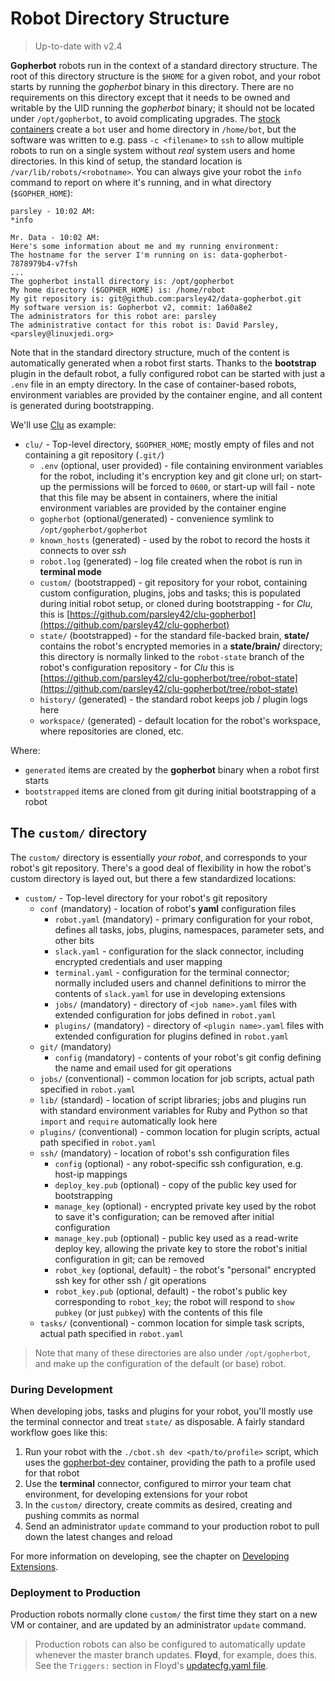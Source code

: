 # Robot Directory Structure

> Up-to-date with v2.4

**Gopherbot** robots run in the context of a standard directory structure. The root of this directory structure is the `$HOME` for a given robot, and your robot starts by running the *gopherbot* binary in this directory. There are no requirements on this directory except that it needs to be owned and writable by the UID running the *gopherbot* binary; it should not be located under `/opt/gopherbot`, to avoid complicating upgrades. The [stock containers](https://github.com/orgs/lnxjedi/packages) create a `bot` user and home directory in `/home/bot`, but the software was written to e.g. pass `-c <filename>` to `ssh` to allow multiple robots to run on a single system without _real_ system users and home directories. In this kind of setup, the standard location is `/var/lib/robots/<robotname>`. You can always give your robot the `info` command to report on where it's running, and in what directory (`$GOPHER_HOME`):
```
parsley - 10:02 AM:
*info

Mr. Data - 10:02 AM:
Here's some information about me and my running environment:
The hostname for the server I'm running on is: data-gopherbot-7878979b4-v7fsh
...
The gopherbot install directory is: /opt/gopherbot
My home directory ($GOPHER_HOME) is: /home/robot
My git repository is: git@github.com:parsley42/data-gopherbot.git
My software version is: Gopherbot v2, commit: 1a60a8e2
The administrators for this robot are: parsley
The administrative contact for this robot is: David Parsley, <parsley@linuxjedi.org>
```

Note that in the standard directory structure, much of the content is automatically generated when a robot first starts. Thanks to the **bootstrap** plugin in the default robot, a fully configured robot can be started with just a `.env` file in an empty directory. In the case of container-based robots, environment variables are provided by the container engine, and all content is generated during bootstrapping.

We'll use [Clu](https://github.com/parsley42/clu-gopherbot) as example:

* `clu/` - Top-level directory, `$GOPHER_HOME`; mostly empty of files and not containing a git repository (`.git/`)
    * `.env` (optional, user provided) - file containing environment variables for the robot, including it's encryption key and git clone url; on start-up the permissions will be forced to `0600`, or start-up will fail - note that this file may be absent in containers, where the initial environment variables are provided by the container engine
    * `gopherbot` (optional/generated) - convenience symlink to `/opt/gopherbot/gopherbot`
    * `known_hosts` (generated) - used by the robot to record the hosts it connects to over *ssh*
    * `robot.log` (generated) - log file created when the robot is run in **terminal mode**
    * `custom/` (bootstrapped) - git repository for your robot, containing custom configuration, plugins, jobs and tasks; this is populated during initial robot setup, or cloned during bootstrapping - for *Clu*, this is [https://github.com/parsley42/clu-gopherbot](https://github.com/parsley42/clu-gopherbot)
    * `state/` (bootstrapped) - for the standard file-backed brain, **state/** contains the robot's encrypted memories in a **state/brain/** directory; this directory is normally linked to the `robot-state` branch of the robot's configuration repository - for *Clu* this is [https://github.com/parsley42/clu-gopherbot/tree/robot-state](https://github.com/parsley42/clu-gopherbot/tree/robot-state)
    * `history/` (generated) - the standard robot keeps job / plugin logs here
    * `workspace/` (generated) - default location for the robot's workspace, where repositories are cloned, etc.

Where:
  * `generated` items are created by the **gopherbot** binary when a robot first starts
  * `bootstrapped` items are cloned from git during initial bootstrapping of a robot

## The `custom/` directory

The `custom/` directory is essentially *your robot*, and corresponds to your robot's git repository. There's a good deal of flexibility in how the robot's custom directory is layed out, but there a few standardized locations:
* `custom/` - Top-level directory for your robot's git repository
  * `conf` (mandatory) - location of robot's **yaml** configuration files
    * `robot.yaml` (mandatory) - primary configuration for your robot, defines all tasks, jobs, plugins, namespaces, parameter sets, and other bits
    * `slack.yaml` - configuration for the slack connector, including encrypted credentials and user mapping
    * `terminal.yaml` - configuration for the terminal connector; normally included users and channel definitions to mirror the contents of `slack.yaml` for use in developing extensions
    * `jobs/` (mandatory) - directory of `<job name>.yaml` files with extended configuration for jobs defined in `robot.yaml`
    * `plugins/` (mandatory) - directory of `<plugin name>.yaml` files with extended configuration for plugins defined in `robot.yaml`
  * `git/` (mandatory)
    * `config` (mandatory) - contents of your robot's git config defining the name and email used for git operations
  * `jobs/` (conventional) - common location for job scripts, actual path specified in `robot.yaml`
  * `lib/` (standard) - location of script libraries; jobs and plugins run with standard environment variables for Ruby and Python so that `import` and `require` automatically look here
  * `plugins/` (conventional) - common location for plugin scripts, actual path specified in `robot.yaml`
  * `ssh/` (mandatory) - location of robot's ssh configuration files
    * `config` (optional) - any robot-specific ssh configuration, e.g. host-ip mappings
    * `deploy_key.pub` (optional) - copy of the public key used for bootstrapping
    * `manage_key` (optional) - encrypted private key used by the robot to save it's configuration; can be removed after initial configuration
    * `manage_key.pub` (optional) - public key used as a read-write deploy key, allowing the private key to store the robot's initial configuration in git; can be removed
    * `robot_key` (optional, default) - the robot's "personal" encrypted ssh key for other ssh / git operations
    * `robot_key.pub` (optional, default) - the robot's public key corresponding to `robot_key`; the robot will respond to `show pubkey` (or just `pubkey`) with the contents of this file
  * `tasks/` (conventional) - common location for simple task scripts, actual path specified in `robot.yaml`

> Note that many of these directories are also under `/opt/gopherbot`, and make up the configuration of the default (or base) robot.

### During Development

When developing jobs, tasks and plugins for your robot, you'll mostly use the terminal connector and treat `state/` as disposable. A fairly standard workflow goes like this:
1. Run your robot with the `./cbot.sh dev <path/to/profile>` script, which uses the [gopherbot-dev](https://github.com/lnxjedi/gopherbot/pkgs/container/gopherbot-dev) container, providing the path to a profile used for that robot
1. Use the **terminal** connector, configured to mirror your team chat environment, for developing extensions for your robot
1. In the `custom/` directory, create commits as desired, creating and pushing commits as normal
1. Send an administrator `update` command to your production robot to pull down the latest changes and reload

For more information on developing, see the chapter on [Developing Extensions](../botprogramming.md).

### Deployment to Production

Production robots normally clone `custom/` the first time they start on a new VM or container, and are updated by an administrator `update` command.

> Production robots can also be configured to automatically update whenever the master branch updates. **Floyd**, for example, does this. See the `Triggers:` section in Floyd's [updatecfg.yaml file](https://github.com/parsley42/floyd-gopherbot/blob/master/conf/jobs/updatecfg.yaml).
